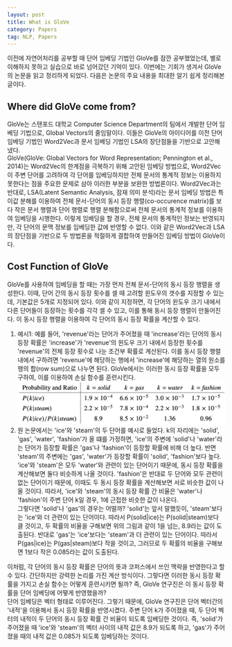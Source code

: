 ```yaml
---
layout: post
title: What is GloVe
category: Papers
tag: NLP, Papers
---
```


이전에 자연어처리를 공부할 때 단어 임베딩 기법인 GloVe를 잠깐 공부했었는데, 별로 이해하지 못하고 실습으로 바로 넘어갔던 기억이 있다. 이번에는 기회가 생겨서 GloVe의 논문을 읽고 정리하게 되었다. 다음은 논문의 주요 내용을 최대한 알기 쉽게 정리해본 글이다.

## Where did GloVe come from?
GloVe는 스탠포드 대학교 Computer Science Department의 팀에서 개발한 단어 임베딩 기법으로, Global Vectors의 줄임말이다. 이들은 GloVe의 아이디어를 이전 단어 임베딩 기법인 Word2Vec과 문서 임베딩 기법인 LSA의 장단점들을 기반으로 고안해냈다.  
GloVe(GloVe: Global Vectors for Word Representation; Pennington et al., 2014)는 Word2Vec의 한계점을 극복하기 위해 고안된 임베딩 방법으로, Word2Vec이 주변 단어를 고려하여 각 단어를 임베딩하지만 전체 문서의 통계적 정보는 이용하지 못한다는 점을 주요한 문제로 삼아 이러한 부분을 보완한 방법론이다. Word2Vec과는 반대로, LSA(Latent Semantic Analysis, 잠재 의미 분석)라는 문서 임베딩 방법은 특이값 분해를 이용하여 전체 문서-단어의 동시 등장 행렬(co-occurence matrix)를 보다 작은 문서 행렬과 단어 행렬로 행렬 분해함으로써 전체 문서의 통계적 정보를 이용하여 임베딩을 시행한다. 이렇게 임베딩을 할 경우, 전체 문서의 통계적인 정보는 반영되지만, 각 단어의 문맥 정보를 임베딩한 값에 반영할 수 없다. 이와 같은 Word2Vec과 LSA의 장단점을 기반으로 두 방법론을 적절하게 결합하여 만들어진 임베딩 방법이 GloVe이다.  

## Cost Function of GloVe  
GloVe를 사용하여 임베딩을 할 때는 가장 먼저 전체 문서-단어의 동시 등장 행렬을 생성한다. 이때, 단어 간의 동시 등장 횟수를 셀 때 고려할 윈도우의 갯수를 지정할 수 있는데, 기본값은 5개로 지정되어 있다. 이와 같이 지정하면, 각 단어의 윈도우 크기 내에서 다른 단어들이 등장하는 횟수를 각각 셀 수 있고, 이를 통해 동시 등장 행렬이 만들어진다. 이 동시 등장 행렬을 이용하여 각 단어의 동시 등장 확률을 계산할 수 있다.  
1. 예시1: 예를 들어, 'revenue'라는 단어가 주어졌을 때 'increase'라는 단어의 동시 등장 확률은 'increase'가 'revenue'의 윈도우 크기 내에서 등장한 횟수를 'revenue'의 전체 등장 횟수로 나눈 조건부 확률로 계산된다. 이를 동시 등장 행렬 내에서 구하려면 'revenue'에 해당하는 행에서 'increase'에 해당하는 열의 원소를 행의 합(row sum)으로 나누면 된다. GloVe에서는 이러한 동시 등장 확률을 모두 구하여, 이를 이용하여 손실 함수를 훈련시킨다.  
![co-occurence](./public/img/co-occurence.png)
2. 원 논문에서는 'ice'와 'steam'의 두 단어를 예시로 들었다. k의 자리에는 'solid', 'gas', 'water', 'fashion'가 올 떄를 가정하면, 'ice'의 주변에 'solid'나 'water'라는 단어가 등장할 확률은 'gas'나 'fashion'이 등장할 확률에 비해 더 높다. 반면 'steam'의 주변에는 'gas', 'water'가 등장할 확률이 'solid', 'fashion'보다 높다. 'ice'와 'steam'은 모두 'water'와 관련이 있는 단어이기 때문에, 동시 등장 확률을 계산해보면 둘다 비슷하게 나올 것이다. 'fashion'은 반대로 두 단어와 모두 관련이 없는 단어이기 때문에, 이때도 두 동시 등장 확률을 계산해보면 서로 비슷한 값이 나올 것이다. 따라서, 'ice'와 'steam'의 동시 등장 확률 간 비율은 'water'나 'fashion'이 주변 단어 k일 경우, 1에 근접한 비슷한 값이 나온다.  
그렇다면 'solid'나 'gas'의 경우는 어떨까? 'solid'는 앞서 말했듯이, 'steam'보다는 'ice'와 더 관련이 있는 단어이다. 따라서 P(solid|ice)는 P(solid|steam)보다 클 것이고, 두 확률의 비율을 구해보면 위의 그림과 같이 1을 넘는, 8.9라는 값이 도출된다. 반대로 'gas'는 'ice'보다는 'steam'과 더 관련이 있는 단어이다. 따라서 P(gas|ice)는 P(gas|steam)보다 작을 것이고, 그러므로 두 확률의 비율을 구해보면 1보다 작은 0.085라는 값이 도출된다.  

이처럼, 각 단어의 동시 등장 확률은 단어의 뜻과 코퍼스에서 쓰인 맥락을 반영한다고 할 수 있다. 간단하지만 강력한 논리를 가진 계산 방식이다. 그렇다면 이러한 동시 등장 확률을 가지고 손실 함수는 어떻게 훈련시키면 될까? 즉, GloVe 연구진은 이 동시 등장 확률을 단어 임베딩에 어떻게 반영했을까?  
단어 임베딩은 벡터 형태로 이루어진다. 그렇기 때문에, GloVe 연구진은 단어 벡터간의 '내적'을 이용해서 동시 등장 확률을 반영시켰다. 주변 단어 k가 주어졌을 때, 두 단어 벡터의 내적이 두 단어의 동시 등장 확률 간 비율이 되도록 임베딩한 것이다. 즉, 'solid'가 주어졌을 때 'ice'와 'steam'의 벡터 사이의 내적 값은 8.9가 되도록 하고, 'gas'가 주어졌을 때의 내적 값은 0.085가 되도록 임베딩하는 것이다.  
